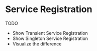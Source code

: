 # Service Registration

TODO

- Show Transient Service Registration
- Show Singleton Service Registration
- Visualize the difference